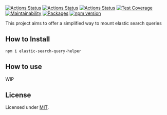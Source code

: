 [![Actions Status](https://github.com/Codibre/elastic-search-query-helper/workflows/build/badge.svg)](https://github.com/Codibre/elastic-search-query-helper/actions)
[![Actions Status](https://github.com/Codibre/elastic-search-query-helper/workflows/test/badge.svg)](https://github.com/Codibre/elastic-search-query-helper/actions)
[![Actions Status](https://github.com/Codibre/elastic-search-query-helper/workflows/lint/badge.svg)](https://github.com/Codibre/elastic-search-query-helper/actions)
[![Test Coverage](https://api.codeclimate.com/v1/badges/65e41e3018643f28168e/test_coverage)](https://codeclimate.com/github/Codibre/elastic-search-query-helper/test_coverage)
[![Maintainability](https://api.codeclimate.com/v1/badges/65e41e3018643f28168e/maintainability)](https://codeclimate.com/github/Codibre/elastic-search-query-helper/maintainability)
[![Packages](https://david-dm.org/Codibre/elastic-search-query-helper.svg)](https://david-dm.org/Codibre/elastic-search-query-helper)
[![npm version](https://badge.fury.io/js/%40codibre%2Felastic-search-query-helper.svg)](https://badge.fury.io/js/%40codibre%2Felastic-search-query-helper)

This project aims to offer a simplified way to mount elastic search queries

## How to Install

```
npm i elastic-search-query-helper
```

## How to use

WIP

## License

Licensed under [MIT](https://en.wikipedia.org/wiki/MIT_License).
